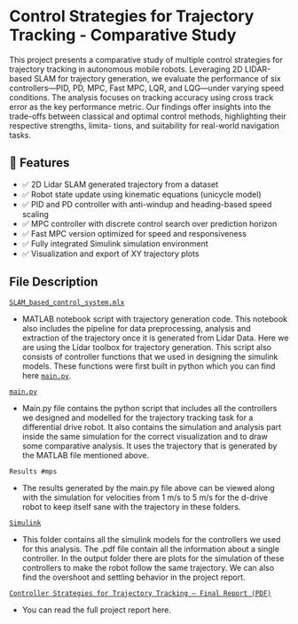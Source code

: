 # Control Strategies for Trajectory Tracking - Comparative Study

This project presents a comparative study of multiple
control strategies for trajectory tracking in autonomous
mobile robots. Leveraging 2D LIDAR-based SLAM for
trajectory generation, we evaluate the performance of
six controllers—PID, PD, MPC, Fast MPC, LQR, and
LQG—under varying speed conditions. The analysis
focuses on tracking accuracy using cross track error as
the key performance metric. Our findings offer insights
into the trade-offs between classical and optimal control
methods, highlighting their respective strengths, limita-
tions, and suitability for real-world navigation tasks.


## 🚀 Features

- ✅ 2D Lidar SLAM generated trajectory from a dataset
- ✅ Robot state update using kinematic equations (unicycle model)
- ✅ PID and PD controller with anti-windup and heading-based speed scaling
- ✅ MPC controller with discrete control search over prediction horizon
- ✅ Fast MPC version optimized for speed and responsiveness
- ✅ Fully integrated Simulink simulation environment
- ✅ Visualization and export of XY trajectory plots

## File Description

[`SLAM_based_control_system.mlx`](./SLAM_based_control_system.mlx)
- MATLAB notebook script with trajectory generation code. This notebook also includes the pipeline for data preprocessing, analysis and extraction of the trajectory once it is generated from Lidar Data. Here we are using the Lidar toolbox for trajectory generation. This script also consists of controller functions that we used in designing the simulink models. These functions were first built in python which you can find here [`main.py`](./main.py).


[`main.py`](./main.py)
- Main.py file contains the python script that includes all the controllers we designed and modelled for the trajectory tracking task for a differential drive robot. It also contains the simulation and analysis part inside the same simulation for the correct visualization and to draw some comparative analysis. It uses the trajectory that is generated by the MATLAB file mentioned above.

`Results #mps`
- The results generated by the main.py file above can be viewed along with the simulation for velocities from 1 m/s to 5 m/s for the d-drive robot to keep itself sane with the trajectory in these folders.

[`Simulink`](./Simulink)
- This folder contains all the simulink models for the controllers we used for this analysis. The .pdf file contain all the information about a single controller. In the output folder there are plots for the simulation of these controllers to make the robot follow the same trajectory. We can also find the overshoot and settling behavior in the project report.

 [`Controller Strategies for Trajectory Tracking – Final Report (PDF)`](./Controller%20Strategies%20for%20Trajectory%20Tracking%20Final%20Report.pdf)
 - You can read the full project report here.
  
